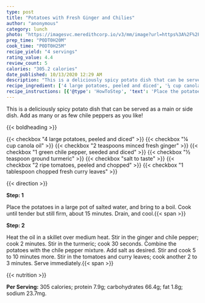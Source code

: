 ```yaml
---
type: post
title: "Potatoes with Fresh Ginger and Chilies"
author: "anonymous"
category: lunch
photo: "https://imagesvc.meredithcorp.io/v3/mm/image?url=https%3A%2F%2Fimages.media-allrecipes.com%2Fuserphotos%2F1111888.jpg"
prep_time: "P0DT0H20M"
cook_time: "P0DT0H25M"
recipe_yield: "4 servings"
rating_value: 4.4
review_count: 5
calories: "305.2 calories"
date_published: 10/13/2020 12:29 AM
description: "This is a deliciously spicy potato dish that can be served as a main or side dish. Add as many or as few chile peppers as you like!"
recipe_ingredient: ['4 large potatoes, peeled and diced', '¼ cup canola oil', '2 teaspoons minced fresh ginger', '1 green chile pepper, seeded and diced', '½ teaspoon ground turmeric', 'salt to taste', '2 ripe tomatoes, peeled and chopped', '1 tablespoon chopped fresh curry leaves']
recipe_instructions: [{'@type': 'HowToStep', 'text': 'Place the potatoes in a large pot of salted water, and bring to a boil. Cook until tender but still firm, about 15 minutes. Drain, and cool.\n'}, {'@type': 'HowToStep', 'text': 'Heat the oil in a skillet over medium heat. Stir in the ginger and chile pepper; cook 2 minutes. Stir in the turmeric; cook 30 seconds. Combine the potatoes with the chile pepper mixture. Add salt  as desired. Stir and cook 5 to 10 minutes more. Stir in the tomatoes and curry leaves; cook another 2 to 3 minutes. Serve immediately.\n'}]
---
```


This is a deliciously spicy potato dish that can be served as a main or side dish. Add as many or as few chile peppers as you like! 

{{< boldheading >}}

{{< checkbox "4 large potatoes, peeled and diced" >}}
{{< checkbox "¼ cup canola oil" >}}
{{< checkbox "2 teaspoons minced fresh ginger" >}}
{{< checkbox "1  green chile pepper, seeded and diced" >}}
{{< checkbox "½ teaspoon ground turmeric" >}}
{{< checkbox "salt to taste" >}}
{{< checkbox "2  ripe tomatoes, peeled and chopped" >}}
{{< checkbox "1 tablespoon chopped fresh curry leaves" >}}


{{< direction >}}

**Step: 1**

Place the potatoes in a large pot of salted water, and bring to a boil. Cook until tender but still firm, about 15 minutes. Drain, and cool.{{< span >}}

**Step: 2**

Heat the oil in a skillet over medium heat. Stir in the ginger and chile pepper; cook 2 minutes. Stir in the turmeric; cook 30 seconds. Combine the potatoes with the chile pepper mixture. Add salt  as desired. Stir and cook 5 to 10 minutes more. Stir in the tomatoes and curry leaves; cook another 2 to 3 minutes. Serve immediately.{{< span >}}

{{< nutrition >}}

**Per Serving:** 305 calories; protein 7.9g; carbohydrates 66.4g; fat 1.8g; sodium 23.7mg.
